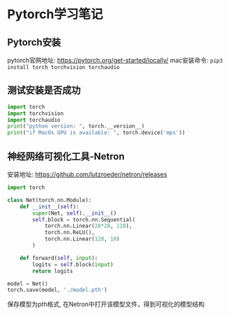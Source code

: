 # Pytorch学习笔记

## Pytorch安装

pytorch官网地址: https://pytorch.org/get-started/locally/
mac安装命令: `pip3 install torch torchvision torchaudio`

## 测试安装是否成功

```python
import torch
import torchvision
import torchaudio
print("python version: ", torch.__version__)
print("if MacOs GPU is available: ", torch.device('mps'))
```
## 神经网络可视化工具-Netron
安装地址: https://github.com/lutzroeder/netron/releases
```python
import torch

class Net(torch.nn.Module):
    def __init__(self):
        super(Net, self).__init__()
        self.block = torch.nn.Sequential(
            torch.nn.Linear(28*28, 128),
            torch.nn.ReLU(),
            torch.nn.Linear(128, 10)
        )

    def forward(self, input):
        logits = self.block(input)
        return logits

model = Net()
torch.save(model, './model.pth')
```
保存模型为pth格式, 在Netron中打开该模型文件，得到可视化的模型结构
